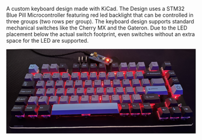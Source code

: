 A custom keyboard design made with KiCad. The Design uses a STM32 Blue Pill Microcontroller featuring red led backlight that can be controlled in three groups (two rows per group). 
The keyboard design supports standard mechanical switches like the Cherry MX and the Gateron. Due to the LED placement below the actual switch footprint, even switches without an
extra space for the LED are supported.

![Keyboard](./(ST)andardKeyboard.jpg)
